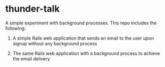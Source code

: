 # thunder-talk

A simple experiment with background processes. This repo includes the following:

1. A simple Rails web application that sends an email to the user upon signup without any background process

2. The same Rails web application with a background process to achieve the email delivery
